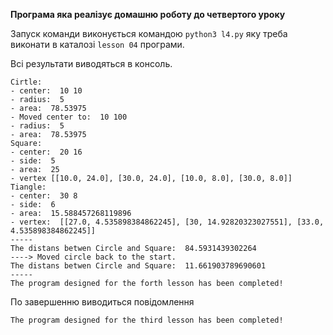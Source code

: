 
**Програма яка реалізує домашню роботу до четвертого уроку**

Запуск команди виконується командою `python3 l4.py` яку треба виконати в каталозі `lesson 04` програми.

Всі результати виводяться в консоль.
```
Cirtle:
- center:  10 10
- radius:  5
- area:  78.53975
- Moved center to:  10 100
- radius:  5
- area:  78.53975
Square:
- center:  20 16
- side:  5
- area:  25
- vertex [[10.0, 24.0], [30.0, 24.0], [10.0, 8.0], [30.0, 8.0]]
Tiangle:
- center:  30 8
- side:  6
- area:  15.588457268119896
- vertex:  [[27.0, 4.535898384862245], [30, 14.92820323027551], [33.0, 4.535898384862245]]
-----
The distans betwen Circle and Square:  84.5931439302264
----> Moved circle back to the start.
The distans betwen Circle and Square:  11.661903789690601
-----
The program designed for the forth lesson has been completed!
```

По завершенню виводиться повідомлення 
```
The program designed for the third lesson has been completed!
```